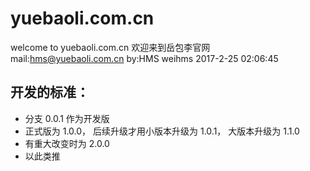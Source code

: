 # yuebaoli.com.cn
welcome to yuebaoli.com.cn
欢迎来到岳包李官网
mail:hms@yuebaoli.com.cn  by:HMS weihms
2017-2-25 02:06:45

## 开发的标准：
- 分支 0.0.1 作为开发版
- 正式版为 1.0.0， 后续升级才用小版本升级为 1.0.1， 大版本升级为 1.1.0
- 有重大改变时为 2.0.0
- 以此类推

